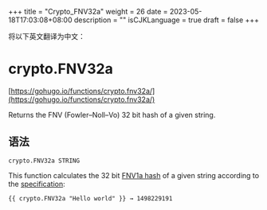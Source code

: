 +++
title = "Crypto_FNV32a"
weight = 26
date = 2023-05-18T17:03:08+08:00
description = ""
isCJKLanguage = true
draft = false
+++

将以下英文翻译为中文：
# crypto.FNV32a

[https://gohugo.io/functions/crypto.fnv32a/](https://gohugo.io/functions/crypto.fnv32a/)

Returns the FNV (Fowler–Noll–Vo) 32 bit hash of a given string.

## 语法

```
crypto.FNV32a STRING
```

This function calculates the 32 bit [FNV1a hash](https://en.wikipedia.org/wiki/Fowler–Noll–Vo_hash_function#FNV-1a_hash) of a given string according to the [specification](https://datatracker.ietf.org/doc/html/draft-eastlake-fnv-12):

```
{{ crypto.FNV32a "Hello world" }} → 1498229191
```
